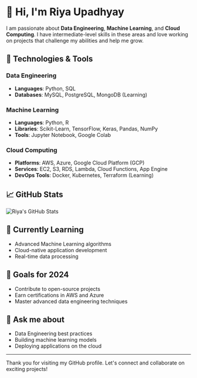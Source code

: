 # 👋 Hi, I'm Riya Upadhyay

I am passionate about **Data Engineering**, **Machine Learning**, and **Cloud Computing**. I have intermediate-level skills in these areas and love working on projects that challenge my abilities and help me grow.

## 🔧 Technologies & Tools

### Data Engineering
- **Languages**: Python, SQL
- **Databases**: MySQL, PostgreSQL, MongoDB (Learning)

### Machine Learning
- **Languages**: Python, R
- **Libraries**: Scikit-Learn, TensorFlow, Keras, Pandas, NumPy
- **Tools**: Jupyter Notebook, Google Colab

### Cloud Computing
- **Platforms**: AWS, Azure, Google Cloud Platform (GCP)
- **Services**: EC2, S3, RDS, Lambda, Cloud Functions, App Engine
- **DevOps Tools**: Docker, Kubernetes, Terraform (Learning)

## 📈 GitHub Stats

![Riya's GitHub Stats](https://github-readme-stats.vercel.app/api?username=upadhyay-riya&show_icons=true&theme=radical)

## 🌱 Currently Learning

- Advanced Machine Learning algorithms
- Cloud-native application development
- Real-time data processing

## 🎯 Goals for 2024

- Contribute to open-source projects
- Earn certifications in AWS and Azure
- Master advanced data engineering techniques

## 💬 Ask me about

- Data Engineering best practices
- Building machine learning models
- Deploying applications on the cloud

---

Thank you for visiting my GitHub profile. Let's connect and collaborate on exciting projects!
